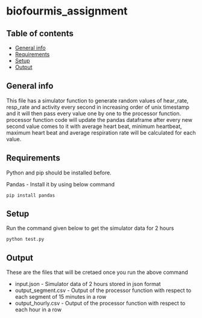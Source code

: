 # biofourmis_assignment

## Table of contents
* [General info](#general-info)
* [Requirements](#technologies)
* [Setup](#setup)
* [Output](#output)

## General info
This file has a simulator function to generate random values of hear_rate, resp_rate and activity every second
in increasing order of unix timestamp and it will then pass every value one by one to the
processor function. processor function code will update the pandas dataframe after every
new second value comes to it with average heart beat, minimum heartbeat, maximum heart beat and average respiration rate will be calculated for each value.

## Requirements
Python and pip should be installed before.

Pandas - Install it by using below command

```
pip install pandas
```

## Setup
Run the command given below to get the simulator data for 2 hours

```
python test.py
```

## Output 
These are the files that will be cretaed once you run the above command
* input.json - Simulator data of 2 hours stored in json format
* output_segment.csv - Output of the processor function with respect to each segment of 15 minutes in a row
* output_hourly.csv - Output of the processor function with respect to each hour in a row
